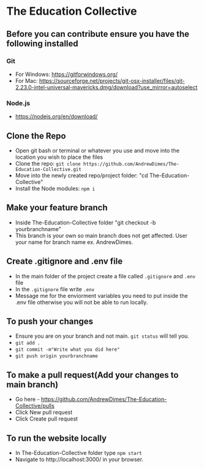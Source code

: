 # The Education Collective

## Before you can contribute ensure you have the following installed

### Git
- For Windows: https://gitforwindows.org/
- For Mac: https://sourceforge.net/projects/git-osx-installer/files/git-2.23.0-intel-universal-mavericks.dmg/download?use_mirror=autoselect

### Node.js
- https://nodejs.org/en/download/

## Clone the Repo
- Open git bash or terminal or whatever you use and move into the location you wish to place the files
- Clone the repo: ```git clone https://github.com/AndrewDimes/The-Education-Collective.git```
- Move into the newly created repo/project folder: "cd The-Education-Collective"
- Install the Node modules: ```npm i```

## Make your feature branch
- Inside The-Education-Collective folder "git checkout -b yourbranchname"
- This branch is your own so main branch does not get affected. User your name for branch name ex. AndrewDimes.

## Create .gitignore and .env file
- In the main folder of the project create a file called ```.gitignore``` and ```.env``` file
- In the ```.gitignore``` file write ```.env```
- Message me for the enviorment variables you need to put inside the .env file otherwise you will not be able to run locally.

## To push your changes 
- Ensure you are on your branch and not main. ```git status``` will tell you.
- ```git add .```
- ```git commit -m"Write what you did here"```
- ```git push origin yourbranchname```

## To make a pull request(Add your changes to main branch)
- Go here - https://github.com/AndrewDimes/The-Education-Collective/pulls
- Click New pull request
- Click Create pull request

## To run the website locally
- In The-Education-Collective folder type ```npm start```
- Navigate to http://localhost:3000/ in your browser.
